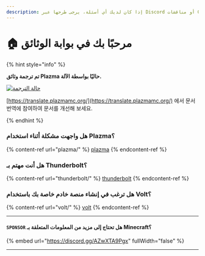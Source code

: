 ```yaml
---
description: إذا كان لديك أي أسئلة، يرجى طرحها عبر Discord أو مناقشات GitHub.
---
```


# 🏠 مرحبًا بك في بوابة الوثائق

{% hint style="info" %}

**تم ترجمة وثائق Plazma حاليًا بواسطة الآلة.**

[![حالة الترجمة](https://badge.plazmamc.org/internal/crowdin)](https://translate.plazmamc.org/)

[https://translate.plazmamc.org/](https://translate.plazmamc.org/) 에서 문서 번역에 참여하여 문서를 개선해 보세요.

{% endhint %}

### هل واجهت مشكلة أثناء استخدام Plazma؟

{% content-ref url="plazma/" %}
[plazma](plazma/)
{% endcontent-ref %}

### هل أنت مهتم بـ Thunderbolt؟

{% content-ref url="thunderbolt/" %}
[thunderbolt](thunderbolt/)
{% endcontent-ref %}

### هل ترغب في إنشاء منصة خادم خاصة بك باستخدام Volt؟

{% content-ref url="volt/" %}
[volt](volt/)
{% endcontent-ref %}

***

#### `SPONSOR` هل تحتاج إلى مزيد من المعلومات المتعلقة بـ Minecraft؟ <a href="#etc-1" id="etc-1"></a>

{% embed url="https://discord.gg/AZwXTA9Pgx" fullWidth="false" %}

***
